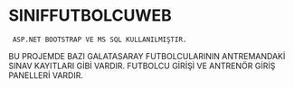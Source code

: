 # SINIFFUTBOLCUWEB
     ASP.NET BOOTSTRAP VE MS SQL KULLANILMIŞTIR.
BU PROJEMDE BAZI GALATASARAY FUTBOLCULARININ ANTREMANDAKİ SINAV KAYITLARI GİBİ VARDIR.
FUTBOLCU GİRİŞİ VE ANTRENÖR GİRİŞ PANELLERİ VARDIR. 

